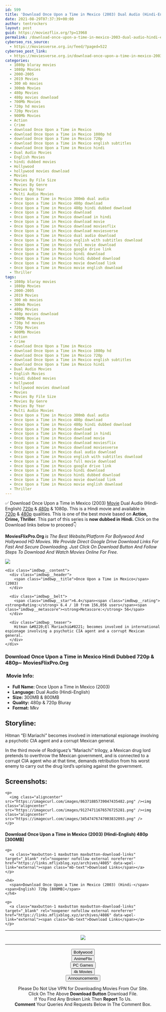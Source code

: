 ```yaml
---
id: 599
title: 'Download Once Upon a Time in Mexico (2003) Dual Audio (Hindi-English) 480p [300MB] || 720p [800MB]'
date: 2021-08-29T07:37:39+00:00
author: tentrockers
layout: post
guid: https://moviezflix.org/?p=13968
permalink: /download-once-upon-a-time-in-mexico-2003-dual-audio-hindi-english-480p-300mb-720p-800mb/
cyberseo_rss_source:
  - https://moviesverse.org.in/feed/?paged=522
cyberseo_post_link:
  - https://moviesverse.org.in/download-once-upon-a-time-in-mexico-2003-hindi-480p-720p/
categories:
  - 1080p bluray movies
  - 1080p Movies
  - 2000-2005
  - 2019 Movies
  - 300 mb movies
  - 300mb Movies
  - 480p Movies
  - 480p movies download
  - 700Mb Movies
  - 720p hd movies
  - 720p Movies
  - 900Mb Movies
  - Action
  - Crime
  - download Once Upon a Time in Mexico
  - download Once Upon a Time in Mexico 1080p hd
  - download Once Upon a Time in Mexico 720p
  - download Once Upon a Time in Mexico english subtitles
  - download Once Upon a Time in Mexico hindi
  - Dual Audio Movies
  - English Movies
  - hindi dubbed movies
  - Hollywood
  - hollywood movies download
  - Movies
  - Movies By File Size
  - Movies By Genre
  - Movies By Year
  - Multi Audio Movies
  - Once Upon a Time in Mexico 300mb dual audio
  - Once Upon a Time in Mexico 480p download
  - Once Upon a Time in Mexico 480p hindi dubbed download
  - Once Upon a Time in Mexico download
  - Once Upon a Time in Mexico download in hindi
  - Once Upon a Time in Mexico download movie
  - Once Upon a Time in Mexico download moviesflix
  - Once Upon a Time in Mexico download moviesverse
  - Once Upon a Time in Mexico dual audio download
  - Once Upon a Time in Mexico english with subtitles download
  - Once Upon a Time in Mexico full movie download
  - Once Upon a Time in Mexico google drive link
  - Once Upon a Time in Mexico hindi download
  - Once Upon a Time in Mexico hindi dubbed download
  - Once Upon a Time in Mexico movie download link
  - Once Upon a Time in Mexico movie english download
  - Thriller
tags:
  - 1080p bluray movies
  - 1080p Movies
  - 2000-2005
  - 2019 Movies
  - 300 mb movies
  - 300mb Movies
  - 480p Movies
  - 480p movies download
  - 700Mb Movies
  - 720p hd movies
  - 720p Movies
  - 900Mb Movies
  - Action
  - Crime
  - download Once Upon a Time in Mexico
  - download Once Upon a Time in Mexico 1080p hd
  - download Once Upon a Time in Mexico 720p
  - download Once Upon a Time in Mexico english subtitles
  - download Once Upon a Time in Mexico hindi
  - Dual Audio Movies
  - English Movies
  - hindi dubbed movies
  - Hollywood
  - hollywood movies download
  - Movies
  - Movies By File Size
  - Movies By Genre
  - Movies By Year
  - Multi Audio Movies
  - Once Upon a Time in Mexico 300mb dual audio
  - Once Upon a Time in Mexico 480p download
  - Once Upon a Time in Mexico 480p hindi dubbed download
  - Once Upon a Time in Mexico download
  - Once Upon a Time in Mexico download in hindi
  - Once Upon a Time in Mexico download movie
  - Once Upon a Time in Mexico download moviesflix
  - Once Upon a Time in Mexico download moviesverse
  - Once Upon a Time in Mexico dual audio download
  - Once Upon a Time in Mexico english with subtitles download
  - Once Upon a Time in Mexico full movie download
  - Once Upon a Time in Mexico google drive link
  - Once Upon a Time in Mexico hindi download
  - Once Upon a Time in Mexico hindi dubbed download
  - Once Upon a Time in Mexico movie download link
  - Once Upon a Time in Mexico movie english download
  - Thriller
---
```

<div class="thecontent clearfix">
  <p>
    ✅ Download Once Upon a Time in Mexico (2003) <a href="https://moviesverse.org.in/category/movies/" data-wpel-link="internal">Movie</a> Dual Audio (Hindi-English) <a href="https://moviesverse.org.in/720p-movies/" data-wpel-link="internal">720p</a>&nbsp;&&nbsp;<a href="https://moviesverse.org.in/480p-movies/" data-wpel-link="internal">480p</a> & 1080p. This is a Hindi movie and available in <a href="https://moviesverse.org.in/720p-movies/" data-wpel-link="internal">720p</a>&nbsp;&&nbsp;<a href="https://moviesverse.org.in/480p-movies/" data-wpel-link="internal">480p</a> qualities. This is one of the best movie based on <strong>Action, Crime, Thriller</strong>. This part of this series is <strong>now dubbed in <span>Hindi.&nbsp;</span></strong><span>Click on the Download links below to proceed👇</span>
  </p>
  
  <p>
    <strong><span>MoviesFlixPro.Org&nbsp;</span></strong><em>is The Best Website/Platform For Bollywood And Hollywood HD Movies. We Provide Direct Google Drive Download Links For Fast And Secure Downloading. Just Click On Download Button And Follow Steps To&nbsp;Download And Watch Movies Online For Free.</em>
  </p>
  
  <div class="imdbwp imdbwp--movie dark">
    <div class="imdbwp__thumb">
      <a class="imdbwp__link" target="_blank" title="Once Upon a Time in Mexico" href="https://www.imdb.com/title/tt0285823/" rel="nofollow external noopener noreferrer" data-wpel-link="external"><img class="imdbwp__img" src="https://m.media-amazon.com/images/M/MV5BMTU5MDg5OTcwOV5BMl5BanBnXkFtZTcwMjI1MTIzMw@@._V1_SX300.jpg" /></a>
    </div>
    
    <div class="imdbwp__content">
      <div class="imdbwp__header">
        <span class="imdbwp__title">Once Upon a Time in Mexico</span> (2003)
      </div>
      
      <div class="imdbwp__belt">
        <span class="imdbwp__star">6.4</span><span class="imdbwp__rating"><strong>Rating:</strong> 6.4 / 10 from 156,056 users</span><span class="imdbwp__metascore"><strong>Metascore:</strong> 56</span>
      </div>
      
      <div class="imdbwp__teaser">
        Hitman &#8220;El Mariachi&#8221; becomes involved in international espionage involving a psychotic CIA agent and a corrupt Mexican general.
      </div>
    </div>
  </div>
  
  <h3>
    <span>Download Once Upon a Time in Mexico Hindi Dubbed 720p & 480p~ MoviesFlixPro.Org</span>
  </h3>
  
  <h3>
    <span>&nbsp;Movie Info:&nbsp;</span>
  </h3>
  
  <ul>
    <li>
      <strong>Full Name: </strong>Once Upon a Time in Mexico (2003)
    </li>
    <li>
      <strong>Language:</strong> Dual Audio (Hindi-English)
    </li>
    <li>
      <strong>Size:</strong> 300MB & 800MB
    </li>
    <li>
      <strong>Quality:</strong> 480p & 720p Bluray
    </li>
    <li>
      <strong>Format:</strong>&nbsp;Mkv
    </li>
  </ul>
  
  <h2>
    <span>Storyline:</span>
  </h2>
  
  <p>
    Hitman “El Mariachi” becomes involved in international espionage involving a psychotic CIA agent and a corrupt Mexican general.
  </p>
  
  <div>
    In the third movie of Rodriguez’s “Mariachi” trilogy, a Mexican drug lord pretends to overthrow the Mexican government, and is connected to a corrupt CIA agent who at that time, demands retribution from his worst enemy to carry out the drug lord’s uprising against the government.
  </div>
  
  <div class="summary_text">
    <h2>
      <span>Screenshots:</span>
    </h2>
    
    <p>
      <img class="aligncenter" src="https://imagecurl.com/images/86371885739047435482.png" /><img class="aligncenter" src="https://imagecurl.com/images/91274711676576725281.png" /><img class="aligncenter" src="https://imagecurl.com/images/34547476747003832093.png" />
    </p>
  </div>
  
  <div class="inline canwrap">
    <h4>
      <span>Download Once Upon a Time in Mexico (2003) (Hindi-English) </span><span>480p&nbsp; [300MB]</span>
    </h4>
    
    <p>
      <a class="maxbutton-1 maxbutton maxbutton-download-links" target="_blank" rel="noopener nofollow external noreferrer" href="https://links.mflixblog.xyz/archives/4085" data-wpel-link="external"><span class="mb-text">Download Links</span></a>
    </p>
    
    <h4>
      <span>Download Once Upon a Time in Mexico (2003) (Hindi-</span><span>English) 720p [800MB]</span>
    </h4>
    
    <p>
      <a class="maxbutton-1 maxbutton maxbutton-download-links" target="_blank" rel="noopener nofollow external noreferrer" href="https://links.mflixblog.xyz/archives/4086" data-wpel-link="external"><span class="mb-text">Download Links</span></a>
    </p>
  </div>
</div>

<center>
  </p> 
  
  <hr />
  
  <p>
    <a href="http://gdrivepro.xyz/join.php" data-wpel-link="external" target="_blank" rel="nofollow external noopener noreferrer"><img src="https://i.imgur.com/FhMdWdW.png" /></a>
  </p>
  
  <hr />
  
  <p>
    <a href="https://dogemovies.xyz" target="_blank" data-wpel-link="external" rel="nofollow external noopener noreferrer"><button class="button button5">Bollywood</button></a><br /> <a href="https://animeflix.in" target="_blank" data-wpel-link="external" rel="nofollow external noopener noreferrer"><button class="button button5">AnimeFlix</button></a><br /> <a href="https://gamesflix.net/" target="_blank" data-wpel-link="external" rel="nofollow external noopener noreferrer"><button class="button button5">PC Games</button></a><br /> <a href="https://uhdmovies.in" target="_blank" data-wpel-link="external" rel="nofollow external noopener noreferrer"><button class="button button5">4k Movies</button></a><br /> <a href="https://moviesverse.org.in/announcements/" target="_blank" data-wpel-link="internal" rel="noopener"><button class="button button5">Announcements</button></a>
  </p>
  
  <div class="alert alert-danger">
    Please Do Not Use VPN for Downloading Movies From Our Site.
  </div>
  
  <div class="alert alert-success">
    Click On The Above <strong>Download Button</strong> Download File.
  </div>
  
  <div class="alert alert-warning">
    If You Find Any Broken Link Then <strong>Report</strong> To Us.
  </div>
  
  <div class="alert alert-info">
    <strong>Comment</strong> Your Queries And Requests Below In The Comment Box.
  </div>
  
  <p>
    </center>
  </p>